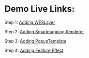 # Demo Live Links:

Step 1: [Adding WFSLayer](https://banuelosj.github.io/DevSummit-presentation/2022/csv-geojson-ogc/ogc-layer/step1_layer/)

Step 2: [Adding Smartmapping Renderer](https://banuelosj.github.io/DevSummit-presentation/2022/csv-geojson-ogc/ogc-layer/step2_renderer/) 

Step 3: [Adding PopupTemplate](https://banuelosj.github.io/DevSummit-presentation/2022/csv-geojson-ogc/ogc-layer/step3_popup/)

Step 4: [Adding Feature Effect](https://banuelosj.github.io/DevSummit-presentation/2022/csv-geojson-ogc/ogc-layer/step4_feature_effect_final/)